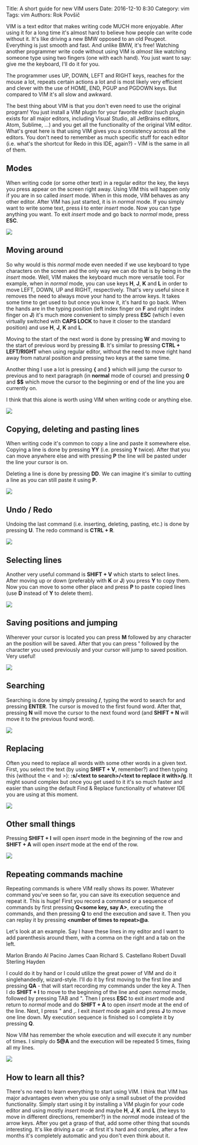 Title: A short guide for new VIM users
Date: 2016-12-10 8:30
Category: vim
Tags: vim
Authors: Rok Povšič

VIM is a text editor that makes writing code MUCH more enjoyable. After using it for a long time it's almost hard to believe how people can write code without it. It's like driving a new BMW opposed to an old Peugeot. Everything is just smooth and fast. And unlike BMW, it's free! Watching another programmer write code without using VIM is *almost* like watching someone type using two fingers (one with each hand). You just want to say: give me the keyboard, I'll do it for you.

<!-- PELICAN_END_SUMMARY -->

The programmer uses UP, DOWN, LEFT and RIGHT keys, reaches for the mouse a lot, repeats certain actions a lot and is most likely very efficient and clever with the use of HOME, END, PGUP and PGDOWN keys. But compared to VIM it's all slow and awkward.

The best thing about VIM is that you don't even need to use the original program! You just install a VIM plugin for your favorite editor (such plugin exists for all major editors, including Visual Studio, all JetBrains editors, Atom, Sublime, ...) and you get all the functionality of the original VIM editor. What's great here is that using VIM gives you a consistency across all the editors. You don't need to remember as much specific stuff for each editor (i.e. what's the shortcut for Redo in this IDE, again?) - VIM is the same in all of them.

<!-- PELICAN_END_SUMMARY -->

## Modes
When writing code (or some other text) in a regular editor the key, the keys you press appear on the screen right away. Using VIM this will happen only if you are in so called *insert* mode. When in this mode, VIM behaves as any other editor. After VIM has just started, it is in *normal* mode. If you simply want to write some text, press **i** to enter *insert* mode. Now you can type anything you want. To exit *insert* mode and go back to *normal* mode, press **ESC**.

![]({filename}/images/vim_short/modes.gif)

## Moving around
So why would is this *normal* mode even needed if we use keyboard to type characters on the screen and the only way we can do that is by being in the *insert* mode. Well, VIM makes the keyboard much more versatile tool. For example, when in *normal* mode, you can use keys **H**, **J**, **K** and **L** in order to move LEFT, DOWN, UP and RIGHT, respectively. That's very useful since it removes the need to always move your hand to the arrow keys. It takes some time to get used to but once you know it, it's hard to go back. When the hands are in the typing position (left index finger on **F** and right index finger on **J**) it's much more convenient to simply press **ESC** (which I even virtually switched with **CAPS LOCK** to have it closer to the standard position) and use **H**, **J**, **K** and **L**.

Moving to the start of the next word is done by pressing **W** and moving to the start of previous word by pressing **B**. It's similar to pressing **CTRL + LEFT/RIGHT** when using regular editor, without the need to move right hand away from natural position and pressing two keys at the same time.

Another thing I use a lot is pressing **{** and **}** which will jump the cursor to previous and to next paragraph (in **normal** mode of course) and pressing **0** and **$$** which move the cursor to the beginning or end of the line you are currently on.

I think that this alone is worth using VIM when writing code or anything else.

![]({filename}/images/vim_short/hjkl.gif)

## Copying, deleting and pasting lines
When writing code it's common to copy a line and paste it somewhere else. Copying a line is done by pressing **YY** (i.e. pressing **Y** twice). After that you can move anywhere else and with pressing **P** the line will be pasted under the line your cursor is on.

Deleting a line is done by pressing **DD**. We can imagine it's similar to cutting a line as you can still paste it using **P**.

![]({filename}/images/vim_short/copy_paste.gif)

## Undo / Redo
Undoing the last command (i.e. inserting, deleting, pasting, etc.) is done by pressing **U**. The redo command is **CTRL + R**.

![]({filename}/images/vim_short/undo.gif)

## Selecting lines
Another very useful command is **SHIFT + V** which starts to select lines. After moving up or down (preferably with **K** or **J**) you press **Y** to copy them. Now you can move to some other place and press **P** to paste copied lines (use **D** instead of **Y** to delete them).

![]({filename}/images/vim_short/selecting.gif)

## Saving positions and jumping
Wherever your cursor is located you can press **M** followed by any character an the position will be saved. After that you can press **'** followed by the character you used previously and your cursor will jump to saved position. Very useful!

![]({filename}/images/vim_short/save.gif)

## Searching
Searching is done by simply pressing **/**, typing the word to search for and pressing **ENTER**. The cursor is moved to the first found word. After that, pressing **N** will move the cursor to the next found word (and **SHIFT + N** will move it to the previous found word).

![]({filename}/images/vim_short/searching.gif)

## Replacing
Often you need to replace all words with some other words in a given text. First, you select the text (by using **SHIFT + V**, remember?) and then typing this (without the < and >): **:s/&lt;text to search>/&lt;text to replace it with>/g**. It might sound complex but once you get used to it it's so much faster and easier than using the default Find & Replace functionality of whatever IDE you are using at this moment.

![]({filename}/images/vim_short/replacing.gif)

## Other small things
Pressing **SHIFT + I** will open *insert* mode in the beginning of the row and **SHIFT + A** will open *insert* mode at the end of the row.

![]({filename}/images/vim_short/other.gif)

## Repeating commands machine
Repeating commands is where VIM really shows its power. Whatever command you've seen so far, you can save its execution sequence and repeat it. This is huge! First you record a command or a sequence of commands by first pressing **Q&lt;some key, say A>**, executing the commands, and then pressing **Q** to end the execution and save it. Then you can replay it by pressing **&lt;number of times to repeat>@a**.

Let's look at an example. Say I have these lines in my editor and I want to add parenthesis around them, with a comma on the right and a tab on the left.

Marlon Brando
Al Pacino
James Caan
Richard S. Castellano
Robert Duvall
Sterling Hayden

I could do it by hand or I could utilize the great power of VIM and do it singlehandedly, wizard-style. I'll do it by first moving to the first line and pressing **QA** - that will start recording my commands under the key A. Then I do **SHIFT + I** to move to the beginning of the line and open *normal* mode, followed by pressing TAB and ". Then I press **ESC** to exit *insert* mode and return to *normal* mode and do **SHIFT + A** to open *insert* mode at the end of the line. Next, I press " and ,. I exit *insert* mode again and press **J** to move one line down. My execution sequence is finished so I complete it by pressing **Q**.

Now VIM has remember the whole execution and will execute it any number of times. I simply do **5@A** and the execution will be repeated 5 times, fixing all my lines.

![]({filename}/images/vim_short/repeating.gif)

## How to learn all this?
There's no need to learn everything to start using VIM. I think that VIM has major advantages even when you use only a small subset of the provided functionality. Simply start using it by installing a VIM plugin for your code editor and using mostly *insert* mode and maybe **H**, **J**, **K** and **L** (the keys to move in different directions, remember?) in the *normal* mode instead of the arrow keys. After you get a grasp of that, add some other thing that sounds interesting. It's like driving a car - at first it's hard and complex, after a few months it's completely automatic and you don't even think about it.
